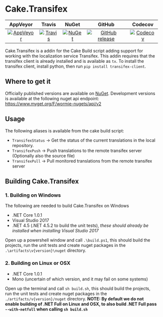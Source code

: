 # Cake.Transifex

| AppVeyor | Travis | NuGet | GitHub | Codecov |
| :------: | :----: | :---: | :----: | :-----: |
| [![AppVeyor](https://img.shields.io/appveyor/ci/cakecontrib/cake-transifex.svg)](https://ci.appveyor.com/project/cakecontrib/cake-transifex) | [![Travis](https://img.shields.io/travis/cake-contrib/Cake.Transifex.svg)](https://travis-ci.org/cake-contrib/Cake.Transifex) | [![NuGet](https://img.shields.io/nuget/v/Cake.Transifex.svg)](https://www.nuget.org/packages/Cake.Transifex/) | [![GitHub release](https://img.shields.io/github/release/WormieCorp/Cake.Transifex.svg)](https://github.com/WormieCorp/Cake.Transifex/releases) | [![Codecov](https://codecov.io/github/WormieCorp/Cake.Transifex/coverage.svg)](https://codecov.io/github/WormieCorp/Cake.Transifex) |

Cake.Transifex is a addin for the Cake Build script adding support for working with the localization service Transifex.
This addin requires that the transifex client is already installed and is available as `tx`.
To install the transifex client, install python, then run `pip install transifex-client`.


## Where to get it
Officially published versions are available on [NuGet](https://www.nuget.org/packages/Cake.Transifex/).
Development versions is available at the following nuget api endpoint: <https://www.myget.org/F/wormie-nugets/api/v2>


## Usage
The following aliases is available from the cake build script:
- `TransifexStatus` -> Get the status of the current translations in the local repository.
- `TransifexPush`   -> Push translations to the remote transifex server (Optionally also the source file)
- `TransifexPull`   -> Pull monitored translations from the remote transifex server

## Building Cake.Transifex

### 1. Building on Windows
The following are needed to build Cake.Transifex on Windows
- .NET Core 1.0.1
- Visual Studio 2017
- .NET 4.5 (.NET 4.5.2 to build the unit tests), *these should already be installed when installing Visual Studio 2017*

Open up a powershell window and call `.\build.ps1`, this should build the projects, run the unit tests and create nuget packages in the `.\artifacts\v{version}\nuget` directory.

### 2. Building on Linux or OSX
- .NET Core 1.0.1
- Mono (uncertain of which version, and it may fail on some systems)

Open up the terminal and call `sh build.sh`, this should build the projects, run the unit tests and create nuget packages in the `./artifacts/v{version}/nuget` directory.
**NOTE: By default we do not enable building of .NET Full on Linux and OSX, to also build .NET Full pass `--with-netfull` when calling `sh build.sh`**
